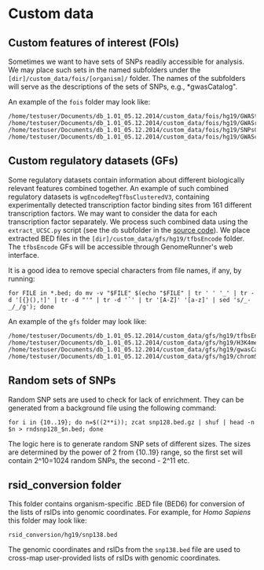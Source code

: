 

Custom data
============

Custom features of interest (FOIs)
-----------------------------

Sometimes we want to have sets of SNPs readily accessible for analysis. We may place such sets in the named subfolders under the `[dir]/custom_data/fois/[organism]/` folder. The names of the subfolders will serve as the descriptions of the sets of SNPs, e.g., *gwasCatalog".

An example of the `fois` folder may look like:

```
/home/testuser/Documents/db_1.01_05.12.2014/custom_data/fois/hg19/GWAStest1/*.bed
/home/testuser/Documents/db_1.01_05.12.2014/custom_data/fois/hg19/GWASrand/*.bed
/home/testuser/Documents/db_1.01_05.12.2014/custom_data/fois/hg19/SNPsCommonRand/*.bed
/home/testuser/Documents/db_1.01_05.12.2014/custom_data/fois/hg19/GWAScatalogFull/*.bed
```

Custom regulatory datasets (GFs)
-----------------------

Some regulatory datasets contain information about different biologically relevant features combined together. An example of such combined regulatory datasets is `wgEncodeRegTfbsClusteredV3`, containing experimentally detected transcription factor binding sites from 161 different transcription factors. We may want to consider the data for each transcription factor separately. We process such combined data using the `extract_UCSC.py` script (see the `db` subfolder in the [source code](https://github.com/mdozmorov/genome_runner)). We place extracted BED files in the `[dir]/custom_data/gfs/hg19/tfbsEncode` folder. The `tfbsEncode` GFs will be accessible through GenomeRunner's web interface.

It is a good idea to remove special characters from file names, if any, by running:

```
for FILE in *.bed; do mv -v "$FILE" $(echo "$FILE" | tr ' ' '_' | tr -d '[{}(),!]' | tr -d "'" | tr -d '`' | tr '[A-Z]' '[a-z]' | sed 's/_-_/_/g'); done
```

An example of the `gfs` folder may look like:

```
/home/testuser/Documents/db_1.01_05.12.2014/custom_data/gfs/hg19/tfbsEncode/*.bed
/home/testuser/Documents/db_1.01_05.12.2014/custom_data/gfs/hg19/H3K4me3/*.bed
/home/testuser/Documents/db_1.01_05.12.2014/custom_data/gfs/hg19/gwasCatalog/*.bed
/home/testuser/Documents/db_1.01_05.12.2014/custom_data/gfs/hg19/chromStates/*.bed
```

Random sets of SNPs
--------------------
Random SNP sets are used to check for lack of enrichment. They can be generated from a background file using the following command:
```
for i in {10..19}; do n=$((2**i)); zcat snp128.bed.gz | shuf | head -n $n > rndsnp128_$n.bed; done
```

The logic here is to generate random SNP sets of different sizes. The sizes are determined by the power of 2 from {10..19} range, so the first set will contain 2^10=1024 random SNPs, the second - 2^11 etc. 

rsid_conversion folder
-----------------------
This folder contains organism-specific .BED file (BED6) for conversion of the lists of rsIDs into genomic coordinates. For example, for *Homo Sapiens* this folder may look like:
```
rsid_conversion/hg19/snp138.bed
```
The genomic coordinates and rsIDs from the `snp138.bed` file are used to cross-map user-provided lists of rsIDs with genomic coordinates.
